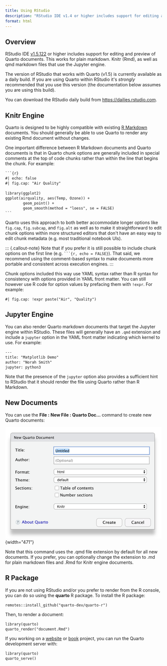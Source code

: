 ```yaml
---
title: Using RStudio
description: "RStudio IDE v1.4 or higher includes support for editing and preview of Quarto documents. This works for plain markdown. Knitr (Rmd), as well as markdown files that use the Jupyter engine."
format: html
---
```


## Overview

RStudio IDE [v1.5.122](https://dailies.rstudio.com) or higher includes support for editing and preview of Quarto documents. This works for plain markdown. Knitr (Rmd), as well as qmd markdown files that use the Jupyter engine.

The version of RStudio that works with Quarto (v1.5) is currently available as a daily build. If you are using Quarto within RStudio it's *strongly* recommended that you use this version (the documentation below assumes you are using this build).

You can download the RStudio daily build from <https://dailies.rstudio.com>.

## Knitr Engine

Quarto is designed to be highly compatible with existing [R Markdown](https://rmarkdown.rstudio.com/) documents. You should generally be able to use Quarto to render any existing Rmd document without changes.

One important difference between R Markdown documents and Quarto documents is that in Quarto chunk options are generally included in special comments at the top of code chunks rather than within the line that begins the chunk. For example:

```` {.python}
```{r}
#| echo: false
#| fig.cap: "Air Quality"

library(ggplot2)
ggplot(airquality, aes(Temp, Ozone)) + 
        geom_point() + 
        geom_smooth(method = "loess", se = FALSE)
```
````

Quarto uses this approach to both better accommodate longer options like `fig.cap`, `fig.subcap`, and `fig.alt` as well as to make it straightforward to edit chunk options within more structured editors that don't have an easy way to edit chunk metadata (e.g. most traditional notebook UIs).

::: {.callout-note}
Note that if you prefer it is still possible to include chunk options on the first line (e.g. ```` ```{r, echo = FALSE} ````). That said, we recommend using the comment-based syntax to make documents more portable and consistent across execution engines.
:::

Chunk options included this way use YAML syntax rather than R syntax for consistency with options provided in YAML front matter. You can still however use R code for option values by prefacing them with `!expr`. For example:

``` {.python}
#| fig.cap: !expr paste("Air", "Quality")
```

## Jupyter Engine

You can also render Quarto markdown documents that target the Jupyter engine within RStudio. These files will generally have an `.qmd` extension and include a `jupyter` option in the YAML front matter indicating which kernel to use. For example:

``` {.yaml}
---
title: "Matplotlib Demo"
author: "Norah Smith"
jupyter: python3
```

Note that the presence of the `jupyter` option also provides a sufficient hint to RStudio that it should render the file using Quarto rather than R Markdown.

## New Documents

You can use the **File :** **New File : Quarto Doc...** command to create new Quarto documents:

![](images/new-quarto-doc.png){width="471"}

Note that this command uses the .qmd file extension by default for all new documents. If you prefer, you can optionally change the extension to .md for plain markdown files and .Rmd for Knitr engine documents.

## R Package

If you are not using RStudio and/or you prefer to render from the R console, you can do so using the **quarto** R package. To install the R package:

``` {.r}
remotes::install_github("quarto-dev/quarto-r")
```

Then, to render a document:

``` {.r}
library(quarto)
quarto_render("document.Rmd")
```

If you working on a [website](../websites/website-basics.md) or [book](../books/book-basics.md) project, you can run the Quarto development server with:

``` {.r}
library(quarto)
quarto_serve()
```
